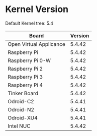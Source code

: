 
# Kernel Version

Default Kernel tree: 5.4

| Board | Version |
|-------|---------|
| Open Virtual Applicance | 5.4.42 |
| Raspberry Pi | 5.4.42 |
| Raspberry Pi 0-W | 5.4.42 |
| Raspberry Pi 2 | 5.4.42 |
| Raspberry Pi 3 | 5.4.42 |
| Raspberry Pi 4 | 5.4.42 |
| Tinker Board | 5.4.42 |
| Odroid-C2 | 5.4.41 |
| Odroid-N2 | 5.4.41 |
| Odroid-XU4 | 5.4.41 |
| Intel NUC | 5.4.42 |
